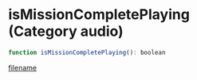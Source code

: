 # isMissionCompletePlaying (Category audio)

```js
function isMissionCompletePlaying(): boolean
```

[filename](isMissionCompletePlaying_m.md ':include')